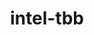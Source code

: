 ---
title: "intel-tbb"
layout: cache
category: package
meta: {"versions": ["2019.4", "2020.1", "2020.3", "2020.2"], "compilers": ["gcc@8.3.1", "gcc@9.3.0", "gcc@8.1.0", "gcc@7.5.0", "gcc@7.3.1", "gcc@8.4.1", "gcc@7.3.0", "gcc@10.3.0", "gcc@7.4.0"]}
spec_files: 
 - "intel-tbb@2020.3%gcc@8.3.1+shared+tm cxxstd=default patches=62ba015,ce1fb16,d62cb66 arch=linux-rhel8-ppc64le": spec-0.json
 - "intel-tbb@2020.3%gcc@9.3.0+shared+tm cxxstd=default patches=62ba015,ce1fb16,d62cb66 arch=linux-ubuntu20.04-ppc64le": spec-1.json
 - "intel-tbb@2020.3%gcc@7.5.0+shared+tm cxxstd=default patches=62ba015,ce1fb16,d62cb66 arch=linux-ubuntu18.04-x86_64": spec-2.json
 - "intel-tbb@2020.3%gcc@8.4.1+shared+tm cxxstd=default patches=62ba015,ce1fb16,d62cb66 arch=linux-rhel8-ppc64le": spec-3.json
 - "intel-tbb@2020.2%gcc@9.3.0+shared+tm cxxstd=default patches=62ba015,ce1fb16 arch=linux-ubuntu20.04-ppc64le": spec-4.json
 - "intel-tbb@2020.3%gcc@7.5.0+shared+tm cxxstd=default patches=62ba015,ce1fb16,d62cb66 arch=linux-ubuntu18.04-ppc64le": spec-5.json
 - "intel-tbb@2020.3%gcc@9.3.0+shared+tm cxxstd=default patches=62ba015,ce1fb16 arch=linux-ubuntu20.04-x86_64": spec-6.json
 - "intel-tbb@2020.3%gcc@8.1.0+shared+tm cxxstd=default patches=62ba015,ce1fb16 arch=linux-rhel7-ppc64le": spec-7.json
 - "intel-tbb@2020.1%gcc@7.4.0+shared+tm cxxstd=default patches=62ba015,ce1fb16 arch=linux-ubuntu18.04-x86_64": spec-8.json
 - "intel-tbb@2020.3%gcc@8.3.1+shared+tm cxxstd=default patches=62ba015,ce1fb16,d62cb66 arch=linux-rhel8-x86_64": spec-9.json
 - "intel-tbb@2020.2%gcc@7.3.0+shared+tm cxxstd=default patches=62ba015,ce1fb16 arch=linux-centos7-x86_64": spec-10.json
 - "intel-tbb@2020.3%gcc@8.1.0+shared+tm cxxstd=default patches=62ba015,ce1fb16,d62cb66 arch=linux-rhel7-ppc64le": spec-11.json
 - "intel-tbb@2019.4%gcc@7.3.0+shared+tm cxxstd=default patches=ca08c28,df9770c arch=linux-rhel7-x86_64": spec-12.json
 - "intel-tbb@2020.3%gcc@8.3.1+shared+tm cxxstd=default patches=62ba015,ce1fb16 arch=linux-rhel8-ppc64le": spec-13.json
 - "intel-tbb@2020.2%gcc@8.3.1+shared+tm cxxstd=default patches=62ba015,ce1fb16 arch=linux-centos8-ppc64le": spec-14.json
 - "intel-tbb@2020.2%gcc@7.3.0+shared+tm cxxstd=default patches=62ba015,ce1fb16 arch=linux-ubuntu18.04-x86_64": spec-15.json
 - "intel-tbb@2020.2%gcc@7.3.0+shared+tm cxxstd=default patches=62ba015,ce1fb16 arch=linux-rhel7-ppc64le": spec-16.json
 - "intel-tbb@2020.3%gcc@7.5.0+shared+tm cxxstd=default patches=62ba015,ce1fb16 arch=linux-ubuntu18.04-ppc64le": spec-17.json
 - "intel-tbb@2020.3%gcc@8.3.1+shared+tm cxxstd=default patches=62ba015,ce1fb16 arch=linux-centos8-x86_64": spec-18.json
 - "intel-tbb@2020.3%gcc@8.1.0+shared+tm cxxstd=default patches=62ba015,ce1fb16 arch=linux-rhel7-x86_64": spec-19.json
 - "intel-tbb@2020.3%gcc@10.3.0+shared+tm cxxstd=default patches=62ba015,ce1fb16,d62cb66 arch=linux-ubuntu21.04-x86_64": spec-20.json
 - "intel-tbb@2019.4%gcc@7.3.0+shared+tm cxxstd=default patches=ca08c28,df9770c arch=linux-ubuntu18.04-ppc64le": spec-21.json
 - "intel-tbb@2020.3%gcc@7.5.0+shared+tm cxxstd=default patches=62ba015,ce1fb16 arch=linux-ubuntu18.04-x86_64": spec-22.json
 - "intel-tbb@2020.3%gcc@7.5.0+shared+tm cxxstd=default patches=62ba015,ce1fb16 arch=linux-ubuntu18.04-ppc64le": spec-23.json
 - "intel-tbb@2020.2%gcc@7.3.0+shared+tm cxxstd=default patches=62ba015,ce1fb16 arch=linux-rhel8-x86_64": spec-24.json
 - "intel-tbb@2020.3%gcc@9.3.0+shared+tm cxxstd=default patches=62ba015,ce1fb16,d62cb66 arch=linux-ubuntu20.04-x86_64": spec-25.json
 - "intel-tbb@2020.3%gcc@8.1.0+shared+tm cxxstd=default patches=62ba015,ce1fb16,d62cb66 arch=linux-rhel7-x86_64": spec-26.json
 - "intel-tbb@2020.1%gcc@7.3.0+shared+tm cxxstd=default patches=62ba015,ce1fb16 arch=linux-rhel8-x86_64": spec-27.json
 - "intel-tbb@2020.2%gcc@8.3.1+shared+tm cxxstd=default patches=62ba015,ce1fb16 arch=linux-centos8-x86_64": spec-28.json
 - "intel-tbb@2020.2%gcc@9.3.0+shared+tm cxxstd=default patches=62ba015,ce1fb16 arch=linux-ubuntu20.04-x86_64": spec-29.json
 - "intel-tbb@2020.1%gcc@7.3.0+shared+tm cxxstd=default patches=62ba015,ce1fb16 arch=linux-rhel7-x86_64": spec-30.json
 - "intel-tbb@2020.3%gcc@7.3.0+shared+tm cxxstd=default patches=62ba015,ce1fb16 arch=linux-rhel8-x86_64": spec-31.json
 - "intel-tbb@2020.3%gcc@9.3.0+shared+tm cxxstd=default patches=62ba015,ce1fb16 arch=linux-ubuntu20.04-ppc64le": spec-32.json
 - "intel-tbb@2020.3%gcc@8.3.1+shared+tm cxxstd=default patches=62ba015,ce1fb16 arch=linux-centos8-ppc64le": spec-33.json
 - "intel-tbb@2020.3%gcc@8.1.0+shared+tm cxxstd=default patches=62ba015,ce1fb16 arch=linux-centos7-ppc64le": spec-34.json
 - "intel-tbb@2020.3%gcc@8.1.0+shared+tm cxxstd=default patches=62ba015,ce1fb16 arch=linux-rhel7-x86_64": spec-35.json
 - "intel-tbb@2019.4%gcc@7.3.0+shared+tm cxxstd=default patches=ca08c28,df9770c arch=linux-rhel8-x86_64": spec-36.json
 - "intel-tbb@2020.3%gcc@7.3.1+shared+tm cxxstd=default patches=62ba015,ce1fb16,d62cb66 arch=linux-amzn2-x86_64": spec-37.json
 - "intel-tbb@2020.3%gcc@8.1.0+shared+tm cxxstd=default patches=62ba015,ce1fb16 arch=linux-centos7-x86_64": spec-38.json
 - "intel-tbb@2020.2%gcc@7.3.0+shared+tm cxxstd=default patches=62ba015,ce1fb16 arch=linux-ubuntu18.04-ppc64le": spec-39.json
 - "intel-tbb@2020.1%gcc@7.3.0+shared+tm cxxstd=default patches=62ba015,ce1fb16 arch=linux-centos7-ppc64le": spec-40.json
 - "intel-tbb@2020.2%gcc@7.3.0+shared+tm cxxstd=default patches=62ba015,ce1fb16 arch=linux-rhel7-x86_64": spec-41.json
 - "intel-tbb@2020.3%gcc@7.3.0+shared+tm cxxstd=default patches=62ba015,ce1fb16 arch=linux-ubuntu18.04-x86_64": spec-42.json
 - "intel-tbb@2020.1%gcc@7.3.0+shared+tm cxxstd=default patches=62ba015,ce1fb16 arch=linux-rhel7-ppc64le": spec-43.json
 - "intel-tbb@2020.3%gcc@10.3.0+shared+tm cxxstd=default patches=62ba015,ce1fb16,d62cb66 arch=linux-ubuntu21.04-ppc64le": spec-44.json
 - "intel-tbb@2020.3%gcc@7.5.0+shared+tm cxxstd=default patches=62ba015,ce1fb16 arch=linux-ubuntu18.04-aarch64": spec-45.json
 - "intel-tbb@2020.3%gcc@7.3.0+shared+tm cxxstd=default patches=62ba015,ce1fb16 arch=linux-centos7-x86_64": spec-46.json
 - "intel-tbb@2020.3%gcc@7.3.0+shared+tm cxxstd=default patches=62ba015,ce1fb16 arch=linux-rhel7-ppc64le": spec-47.json
 - "intel-tbb@2020.3%gcc@8.4.1+shared+tm cxxstd=default patches=62ba015,ce1fb16,d62cb66 arch=linux-rhel8-x86_64": spec-48.json
 - "intel-tbb@2020.1%gcc@7.3.0+shared+tm cxxstd=default patches=62ba015,ce1fb16 arch=linux-ubuntu18.04-ppc64le": spec-49.json
 - "intel-tbb@2020.3%gcc@7.3.0+shared+tm cxxstd=default patches=62ba015,ce1fb16 arch=linux-ubuntu18.04-ppc64le": spec-50.json
 - "intel-tbb@2020.3%gcc@7.3.0+shared+tm cxxstd=default patches=62ba015,ce1fb16 arch=linux-rhel7-x86_64": spec-51.json
 - "intel-tbb@2020.1%gcc@7.3.0+shared+tm cxxstd=default patches=62ba015,ce1fb16 arch=linux-centos7-x86_64": spec-52.json
 - "intel-tbb@2020.3%gcc@9.3.0+shared+tm cxxstd=default patches=62ba015,ce1fb16,d62cb66 arch=linux-rhel7-ppc64le": spec-53.json
 - "intel-tbb@2019.4%gcc@7.3.0+shared+tm cxxstd=default patches=ca08c28,df9770c arch=linux-ubuntu18.04-x86_64": spec-54.json
 - "intel-tbb@2020.3%gcc@8.3.1+shared+tm cxxstd=default patches=62ba015,ce1fb16 arch=linux-rhel8-x86_64": spec-55.json
 - "intel-tbb@2020.1%gcc@7.3.0+shared+tm cxxstd=default patches=62ba015,ce1fb16 arch=linux-centos8-x86_64": spec-56.json
 - "intel-tbb@2020.1%gcc@8.3.1+shared+tm cxxstd=default patches=62ba015,ce1fb16 arch=linux-centos8-ppc64le": spec-57.json
 - "intel-tbb@2020.3%gcc@7.5.0+shared+tm cxxstd=default patches=62ba015,ce1fb16 arch=linux-ubuntu18.04-x86_64": spec-58.json
 - "intel-tbb@2020.2%gcc@7.3.0+shared+tm cxxstd=default patches=62ba015,ce1fb16 arch=linux-centos8-x86_64": spec-59.json
 - "intel-tbb@2020.3%gcc@8.3.1+shared+tm cxxstd=default patches=62ba015,ce1fb16 arch=linux-rhel8-aarch64": spec-60.json
 - "intel-tbb@2020.3%gcc@9.3.0+shared+tm cxxstd=default patches=62ba015,ce1fb16,d62cb66 arch=linux-rhel7-x86_64": spec-61.json
 - "intel-tbb@2020.3%gcc@9.3.0+shared+tm cxxstd=default patches=62ba015,ce1fb16,d62cb66 arch=cray-cnl7-haswell": spec-62.json
 - "intel-tbb@2020.3%gcc@7.5.0+shared+tm cxxstd=default patches=62ba015,ce1fb16 arch=linux-ubuntu18.04-power8le": spec-63.json
 - "intel-tbb@2020.1%gcc@7.3.0+shared+tm cxxstd=default patches=62ba015,ce1fb16 arch=linux-ubuntu18.04-x86_64": spec-64.json
 - "intel-tbb@2020.3%gcc@8.1.0+shared+tm cxxstd=default patches=62ba015,ce1fb16 arch=linux-rhel7-ppc64le": spec-65.json
 - "intel-tbb@2020.2%gcc@8.3.1+shared+tm cxxstd=default patches=62ba015,ce1fb16 arch=linux-rhel8-ppc64le": spec-66.json
 - "intel-tbb@2020.1%gcc@8.3.1+shared+tm cxxstd=default patches=62ba015,ce1fb16 arch=linux-rhel8-ppc64le": spec-67.json
 - "intel-tbb@2019.4%gcc@7.3.0+shared+tm cxxstd=default patches=ca08c28,df9770c arch=linux-centos8-x86_64": spec-68.json
 - "intel-tbb@2019.4%gcc@7.3.0+shared+tm cxxstd=default patches=ca08c28,df9770c arch=linux-centos7-x86_64": spec-69.json
 - "intel-tbb@2019.4%gcc@7.3.0+shared+tm cxxstd=default patches=ca08c28,df9770c arch=linux-rhel7-ppc64le": spec-70.json
 - "intel-tbb@2019.4%gcc@7.3.0+shared+tm cxxstd=default patches=ca08c28,df9770c arch=linux-centos7-ppc64le": spec-71.json
 - "intel-tbb@2020.3%gcc@8.1.0+shared+tm cxxstd=default patches=62ba015,ce1fb16 arch=linux-rhel7-power8le": spec-72.json

---